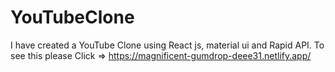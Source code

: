 # YouTubeClone
I have created a YouTube Clone using React js, material ui and Rapid API. To see this please Click => https://magnificent-gumdrop-deee31.netlify.app/
